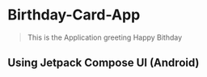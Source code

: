 # Birthday-Card-App
> This is the Application greeting Happy Bithday
## Using Jetpack Compose UI (Android)
